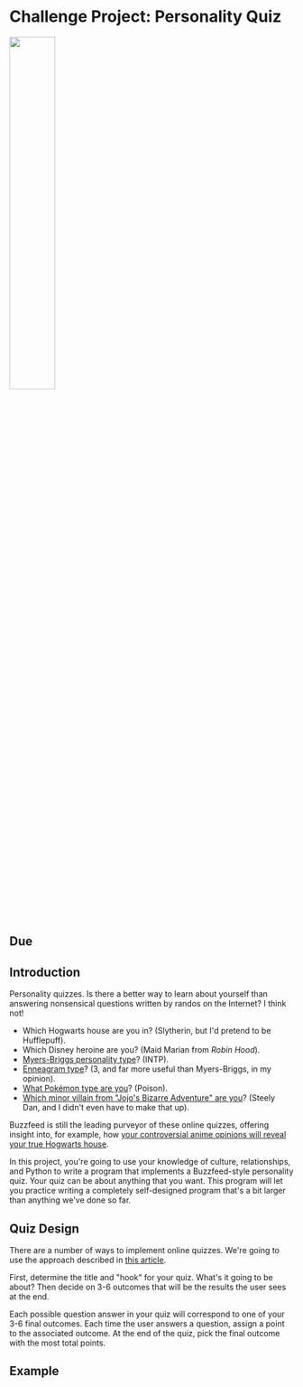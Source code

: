 # Challenge Project: Personality Quiz

<img src="https://i.pinimg.com/originals/c8/67/d7/c867d7bed74dcd85220972edfc1a7cc7.jpg" width="40%" />

## Due 

## Introduction

Personality quizzes. Is there a better way to learn about yourself than answering nonsensical questions written by randos on the Internet? I think not!

- Which Hogwarts house are you in? (Slytherin, but I'd pretend to be Hufflepuff).
- Which Disney heroine are you? (Maid Marian from *Robin Hood*).
- [Myers-Briggs personality type](https://www.myersbriggs.org/my-mbti-personality-type/mbti-basics/the-16-mbti-types.htm)? (INTP).
- [Enneagram type](https://www.narrativeenneagram.org/tour-the-nine-types/)? (3, and far more useful than Myers-Briggs, in my opinion).
- [What Pokémon type are you](https://www.buzzfeed.com/sarahtooley5/what-pokamon-type-are-you-248el1snke)? (Poison).
- [Which minor villain from "Jojo's Bizarre Adventure" are you](https://www.buzzfeed.com/puppetmaster64/which-minor-jojo-villain-are-you-42nxcnqrfi)? (Steely Dan, and I didn't even have to make that up).

Buzzfeed is still the leading purveyor of these online quizzes, offering insight into, for example, how [your controversial anime opinions will reveal your true Hogwarts house](https://www.buzzfeed.com/shualien/tell-us-some-of-your-unpopular-anime-opinions-and-aailsw3wr0).

In this project, you're going to use your knowledge of culture, relationships, and Python to write a program that implements a Buzzfeed-style personality quiz. Your quiz can be about anything that you want. This program will let you practice writing a completely self-designed program that's a bit larger than anything we've done so far.

## Quiz Design

There are a number of ways to implement online quizzes. We're going to use the approach described in [this article](https://www.buzzfeed.com/annakopsky/everything-you-need-to-know-to-make-a-buzzfeed-personality).

First, determine the title and "hook" for your quiz. What's it going to be about? Then decide on 3-6 outcomes that will be the results the user sees at the end.

Each possible question answer in your quiz will correspond to one of your 3-6 final outcomes. Each time the user answers a question, assign a point to the associated outcome. At the end of the quiz, pick the final outcome with the most total points.

## Example

